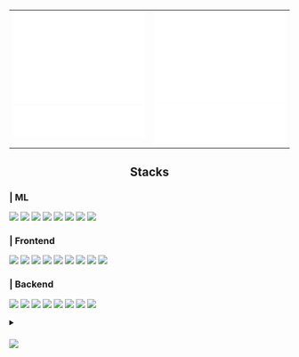 <div align="center">
<!-- padding: 10px; border-radius: 10px -->

<div align="center">
  
  <!-- ![header](https://capsule-render.vercel.app/api?type=waving&color=gradient&height=300&section=header&text=Good%20to%20see%20you%20%F0%9F%A4%97) -->
  <!-- <img src="https://github.com/slowerthan5cmpersec/slowerthan5cmpersec/blob/main/src/5cm.gif" style="width: 90%"> -->
  <!--   style="padding: 10px; border-radius:6%; width: 80%;" -->
  <!--   <img src="https://i.gifer.com/Mc2n.gif" style="padding: 10px; border-radius:6% /9%;"> -->
  
</div>

<div>

<div align="center">
  <table>
    <tr>
      <td width="50%" valign="top">
        <picture width = 100% display="inline-block">
          <img src="/my-metrics-0.svg" alt="Metrics" width = 100% display="inline-block">
        </picture>
        <picture width = 100% display="inline-block">
          <img src="/my-metrics-3.svg" alt="Metrics" width = 100% display="inline-block">
        </picture>
      </td>
      <td width="50%" valign="top">
        <picture width = 100% display="inline-block">
          <img src="/my-metrics-1.svg" alt="Metrics" width = 100% display="inline-block">
        </picture>
        <picture width = 100% display="inline-block">
          <img src="/my-metrics-2.svg" alt="Metrics" width = 100% display="inline-block">
        </picture>
      </td>
    </tr>
  </table>
</div>

  <!-- <div align="center">
    <picture width = 45% display="inline-block">
  <img src="/my-metrics-0.svg" alt="Metrics" width = 45% display="inline-block">
    </picture>
    <picture width = 45% display="inline-block">
  <img src="/my-metrics-1.svg" alt="Metrics" width = 45% display="inline-block">
    </picture>
  </div> -->

  
  
  <h2 align="center"> Stacks </h2>
  <div align="left">
  
  ###  <div align="left"> | ML </div>
  <picture><img src="https://img.shields.io/badge/PyTorch-fff?style=flat-square&logo=PyTorch&logoColor=EE4C2C"></picture>
  <picture><img src="https://img.shields.io/badge/Lightning-fff?style=flat-square&logo=Lightning&logoColor=792EE5"></picture>
  <picture><img src="https://img.shields.io/badge/Tensorflow-fff?style=flat-square&logo=Tensorflow&logoColor=FF6F00"></picture>
  <picture><img src="https://img.shields.io/badge/Keras-fff?style=flat-square&logo=Keras&logoColor=D00000"></picture>
  <picture><img src="https://img.shields.io/badge/scikit--learn-fff?style=flat-square&logo=scikit-learn&logoColor=F7931E"></picture>
  <picture><img src="https://img.shields.io/badge/Hugging Face-fff?style=flat-square&logo=huggingface&logoColor=#FFD21E"/></picture>
  <picture><img src="https://img.shields.io/badge/arXiv-fff?style=flat-square&logo=arXiv&logoColor=B31B1B"/></picture>
  <picture><img src="https://img.shields.io/badge/OpenCV-fff?style=flat-square&logo=OpenCV&logoColor=5C3EE8"/></picture>



  ### <div align="left"> | Frontend </div>
  <picture><img src="https://img.shields.io/badge/HTML5-fff?style=flat-square&logo=HTML5&logoColor=E34F26"></picture>
  <picture><img src="https://img.shields.io/badge/CSS3-fff?style=flat-square&logo=CSS&logoColor=1572B6"></picture>
  <picture><img src="https://img.shields.io/badge/Javascript-fff?style=flat-square&logo=Javascript&logoColor=F7DF1E"></picture>
  <picture><img src="https://img.shields.io/badge/Typescript-fff?style=flat-square&logo=Typescript&logoColor=3178C6"/></picture>
  <picture><img src="https://img.shields.io/badge/Node.js-fff?style=flat-square&logo=Node.js&logoColor=339933"></picture>
  <picture><img src="https://img.shields.io/badge/React-fff?style=flat-square&logo=React&logoColor=#61DAFB"></picture>
  <picture><img src="https://img.shields.io/badge/Tailwind CSS-fff?style=flat-square&logo=TailwindCSS&logoColor=06B6D4"/></picture>
  <picture><img src="https://img.shields.io/badge/Vite-fff?style=flat-square&logo=vite&logoColor=646CFF"/></picture>
  <picture><img src="https://img.shields.io/badge/CRA-fff?style=flat-square&logo=createreactapp&logoColor=#09D3AC"/></picture>
  <!-- <img src="https://img.shields.io/badge/Next.js-000000?style=flat-square&logo=Next.js&logoColor=white"> -->



  ### <div align="left"> | Backend </div>
  <picture><img src="https://img.shields.io/badge/Spring Boot-fff?style=flat-square&logo=SpringBoot&logoColor=6DB33F"></picture>
  <picture><img src="https://img.shields.io/badge/FastAPI-fff?style=flat-square&logo=fastapi&logoColor=009688"/></picture>
  <picture><img src="https://img.shields.io/badge/Google Cloud-fff?style=flat-square&logo=GoogleCloud&logoColor=4285F4"/></picture>
  <picture><img src="https://img.shields.io/badge/Spring Security-fff?style=flat-square&logo=springsecurity&logoColor=6DB33F"/></picture>
  <picture><img src="https://img.shields.io/badge/nginx-fff?style=flat-square&logo=nginx&logoColor=009639"/></picture>
  <picture><img src="https://img.shields.io/badge/Docker-fff?style=flat-square&logo=Docker&logoColor=2496ED"></picture>
  <picture><img src="https://img.shields.io/badge/MySQL-fff?style=flat-square&logo=MySQL&logoColor=whi4479A1te"></picture>
  <picture><img src="https://img.shields.io/badge/AWS-fff?style=flat-square&logo=aws&logoColor=%23FF9900"/></picture>


  
  <details> <summary> <h3> <picture><img src="https://img.shields.io/badge/ more info -282a36?style=flat-square&logo=wasmer&logoColor=white"></picture>  </h3> </summary> 
  <!--   ▫▴▾⁼⁻∘∎∮∷∴⋅     |    ━   -->
  <!--   ҂ ⬝_-) ᡕᠵᡁデ╤═╾╼      -->

  ### | PyPI 
  <picture><img src="https://img.shields.io/badge/Python-3776AB?style=flat-square&logo=Python&logoColor=white"></picture>
  <picture><img src="https://img.shields.io/badge/pandas-150458?style=flat-square&logo=pandas&logoColor=white"/></picture>
  <picture><img src="https://img.shields.io/badge/NumPy-013243?style=flat-square&logo=numpy&logoColor=white"/></picture>
  <picture><img src="https://img.shields.io/badge/SciPy-8CAAE6?style=flat-square&logo=SciPy&logoColor=white"/></picture>
  <picture><img src="https://img.shields.io/badge/Matplotlib-65BAEA?style=flat-square&logo=Matplotlib&logoColor=white"/></picture>
  <picture><img src="https://img.shields.io/badge/Selenium-43B02A?style=flat-square&logo=Selenium&logoColor=white"></picture>
  
  ### | Tools 
  <picture><img src="https://img.shields.io/badge/Visual Studio Code-007ACC?style=flat-square&logo=VisualStudioCode&logoColor=white"/></picture>
  <picture><img src="https://img.shields.io/badge/PyCharm-000000?style=flat-square&logo=PyCharm&logoColor=white"/></picture>
  <picture><img src="https://img.shields.io/badge/Intellij Idea-000000?style=flat-square&logo=intellijidea&logoColor=white"/></picture>
  <picture><img src="https://img.shields.io/badge/Eclipse-2C2255?style=flat-square&logo=Eclipse&logoColor=white"/></picture>
  <picture><img src="https://img.shields.io/badge/Jupyter-F37626?style=flat-square&logo=jupyter&logoColor=white"/></picture>
  <picture><img src="https://img.shields.io/badge/Anaconda-44A833?style=flat-square&logo=Anaconda&logoColor=white"/></picture>
  <picture><img src="https://img.shields.io/badge/Google Colab-F9AB00?style=flat-square&logo=GoogleColab&logoColor=white"/></picture>
  <picture><img src="https://img.shields.io/badge/Figma-F24E1E?style=flat-square&logo=Figma&logoColor=white"></picture>
  <picture><img src="https://img.shields.io/badge/Adobe-FF0000?style=flat-square&logo=Adobe&logoColor=white"/></picture>
  <picture><img src="https://img.shields.io/badge/Notion-fff?style=flat-square&logo=Notion&logoColor=black"></picture>
  <!-- <img src="https://img.shields.io/badge/Discord-5865F2?style=flat-square&logo=Discord&logoColor=white"> -->
  <!-- <picture><img src="https://img.shields.io/badge/Slack-4A154B?style=flat-square&logo=Slack&logoColor=white"></picture> -->

  ### <div align="left"> | Others </div>
  <picture><img src="https://img.shields.io/badge/Java-007396?style=flat-square&logo=Java&logoColor=white"></picture>
  <picture><img src="https://img.shields.io/badge/C-A8B9CC?style=flat-square&logo=C&logoColor=white"></picture>
  <picture><img src="https://img.shields.io/badge/C++-00599C?style=flat-square&logo=C%2B%2B&logoColor=white"></picture>
  <picture><img src="https://img.shields.io/badge/Arduino-00878F?style=flat-square&logo=arduino&logoColor=white"/></picture>
  <picture><img src="https://img.shields.io/badge/H2 Database-09476B?style=flat-square&logo=h2database&logoColor=white"/></picture>

  

  ### | Hate but...
  <picture><img src="https://img.shields.io/badge/lanchain-1C3C3C?style=flat-square&logo=langchain&logoColor=white"/></picture>
  <picture><img src="https://img.shields.io/badge/OracleSQL-F80000?style=flat-square&logo=Oracle&logoColor=fff"></picture>
  <picture><img src="https://img.shields.io/badge/Matlab-0076a8?style=flat-square&logo=Matlab&logoColor=white"></picture>
  <picture><img src="https://img.shields.io/badge/R-276DC3?style=flat-square&logo=R&logoColor=white"></picture>
  <picture><img src="https://img.shields.io/badge/Bootstrap-7952B3?style=flat-square&logo=Bootstrap&logoColor=white"></picture>
  <picture><img src="https://img.shields.io/badge/Thymeleaf-005F0F?style=flat-square&logo=thymeleaf&logoColor=white"></picture>
  

  
  
  </details>


  
<!-- <img src="https://img.shields.io/badge/ubuntu-E95420?style=flat-square&logo=ubuntu&logoColor=white"/> -->
<!-- <img src="https://img.shields.io/badge/macOS-000?style=flat-square&logo=macOS&logoColor=white"/> -->
<!-- <img src="https://img.shields.io/badge/Linux-FCC624?style=flat-square&logo=Linux&logoColor=white"> -->

  </div>

  <!-- <div>
    
  ## 🤔 Github Stats
  [![Anurag's GitHub stats](https://github-readme-stats.vercel.app/api?username=slowerthan5cmpersec&theme=neon&show_icons=true)](https://github.com/anuraghazra/github-readme-stats)
  <br/>
  [![Top Langs](https://github-readme-stats.vercel.app/api/top-langs/?username=slowerthan5cmpersec&theme=neon&show_icons=true&hide_progress=true)](https://github.com/anuraghazra/github-readme-stats)
  <br/>
  [![Readme Card](https://github-readme-stats.vercel.app/api/pin/?username=slowerthan5cmpersec&repo=LLM2web&theme=neon)](https://github.com/anuraghazra/github-readme-stats) [![Readme Card](https://github-readme-stats.vercel.app/api/pin/?username=slowerthan5cmpersec&repo=LLM2web&theme=neon)](https://github.com/anuraghazra/github-readme-stats)
  </div> -->
  
</div>

